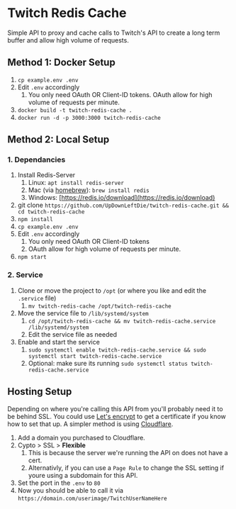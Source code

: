 # Twitch Redis Cache

Simple API to proxy and cache calls to Twitch's API to create a long term buffer and allow high volume of requests.

## Method 1: Docker Setup

1. `cp example.env .env`
2. Edit `.env` accordingly
   1. You only need OAuth OR Client-ID tokens. OAuth allow for high volume of requests per minute.
3. `docker build -t twitch-redis-cache .`
4. `docker run -d -p 3000:3000 twitch-redis-cache`

## Method 2: Local Setup

### 1. Dependancies

1. Install Redis-Server
   1. Linux: `apt install redis-server`
   2. Mac (via [homebrew](https://brew.sh/)): `brew install redis`
   3. Windows: [https://redis.io/download](https://redis.io/download)
2. git clone `https://github.com/UpDownLeftDie/twitch-redis-cache.git && cd twitch-redis-cache`
3. `npm install`
4. `cp example.env .env`
5. Edit `.env` accordingly
   1. You only need OAuth OR Client-ID tokens
   2. OAuth allow for high volume of requests per minute.
6. `npm start`

### 2. Service

1. Clone or move the project to `/opt` (or where you like and edit the `.service` file)
   1. `mv twitch-redis-cache /opt/twitch-redis-cache`
2. Move the service file to `/lib/systemd/system`
   1. `cd /opt/twitch-redis-cache && mv twitch-redis-cache.service /lib/systemd/system`
   2. Edit the service file as needed
3. Enable and start the service
   1. `sudo systemctl enable twitch-redis-cache.service && sudo systemctl start twitch-redis-cache.service`
   2. Optional: make sure its running `sudo systemctl status twitch-redis-cache.service`

## Hosting Setup

Depending on where you're calling this API from you'll probably need it to be behind SSL.
You could use [Let's encrypt](https://letsencrypt.org/) to get a certificate if you know how to set that up.
A simpler method is using [Cloudflare](https://www.cloudflare.com/).

1. Add a domain you purchased to Cloudflare.
2. Cypto > SSL > **Flexible**
   1. This is because the server we're running the API on does not have a cert.
   2. Alternativly, if you can use a `Page Rule` to change the SSL setting if youre using a subdomain for this API.
3. Set the port in the `.env` to `80`
4. Now you should be able to call it via `https://domain.com/userimage/TwitchUserNameHere`
